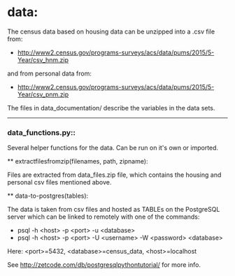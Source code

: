 # data: 

The census data based on housing data can be unzipped into a .csv file from:
* http://www2.census.gov/programs-surveys/acs/data/pums/2015/5-Year/csv_hnm.zip

and from personal data from:
  * http://www2.census.gov/programs-surveys/acs/data/pums/2015/5-Year/csv_pnm.zip

The files in data_documentation/ describe the variables in the data sets.


------
### data_functions.py::

Several helper functions for the data. Can be run on it's own or imported.

** extractfilesfromzip(filenames, path, zipname):

Files are extracted from data_files.zip file, which contains the housing and personal csv files mentioned above.
                  

** data-to-postgres(tables):

The data is taken from csv files and hosted as TABLEs on the PostgreSQL server which can be linked to remotely with one of the commands:
  * psql -h \<host\> -p \<port\> -u \<database\>
  * psql -h \<host\> -p \<port\> -U \<username\> -W \<password\> \<database\>
  
Here: \<port\>=5432, \<database\>=census_data, \<host\>=localhost

See http://zetcode.com/db/postgresqlpythontutorial/ for more info.


            
